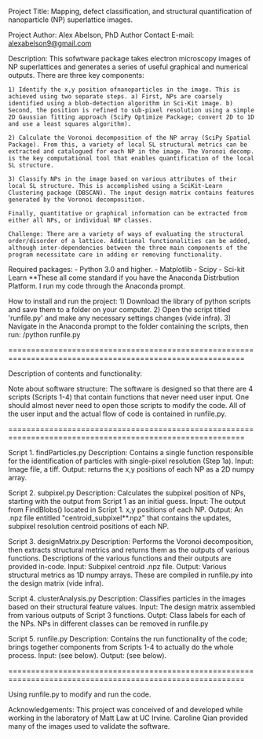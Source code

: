 
Project Title: Mapping, defect classification, and structural quantification of nanoparticle (NP) superlattice images.

Project Author: Alex Abelson, PhD
Author Contact E-mail: alexabelson9@gmail.com


Description: This sofwtware package takes electron microscopy images of NP superlattices and generates a series of useful graphical and numerical outputs. There are three key components: 

	1) Identify the x,y position ofnanoparticles in the image. This is achieved using two separate steps. a) First, NPs are coarsely identified using a blob-detection algorithm in Sci-Kit image. b) Second, the position is refined to sub-pixel resolution using a simple 2D Gaussian fitting approach (SciPy Optimize Package; convert 2D to 1D and use a least squares algorithm). 

	2) Calculate the Voronoi decomposition of the NP array (SciPy Spatial Package). From this, a variety of local SL structural metrics can be extracted and catalogued for each NP in the image. The Voronoi decomp. is the key computational tool that enables quantification of the local SL structure.

	3) Classify NPs in the image based on various attributes of their local SL structure. This is accomplished using a SciKit-Learn Clustering package (DBSCAN). The input design matrix contains features generated by the Voronoi decomposition.

	Finally, quantitative or graphical information can be extracted from either all NPs, or individual NP classes.

	Challenge: There are a variety of ways of evaluating the structural order/disorder of a lattice. Additional functionalities can be added, although inter-dependencies between the three main components of the program necessitate care in adding or removing functionality.

Required packages:
	- Python 3.0 and higher.
	- Matplotlib
	- Scipy
	- Sci-kit Learn
	**These all come standard if you have the Anaconda Distrbution Platform. I run my code through the Anaconda prompt.

How to install and run the project: 
	1) Download the library of python scripts and save them to a folder on your computer.
	2) Open the script titled 'runfile.py' and make any necessary settings changes (vide infra). 
	3) Navigate in the Anaconda prompt to the folder containing the scripts, then run: /python runfile.py


==========================================================================================================

Description of contents and functionality:

Note about software structure: The software is designed so that there are 4 scripts (Scripts 1-4) that contain functions that never need user input. One should almost never need to open those scripts to modify the code. All of the user input and the actual flow of code is contained in runfile.py.

==========================================================================================================

Script 1. findParticles.py
	Description: Contains a single function responsible for the identification of particles with single-pixel resolution (Step 1a).
	Input: Image file, a tiff.
	Output: returns the x,y positions of each NP as a 2D numpy array.



Script 2. subpixel.py
	Description: Calculates the subpixel position of NPs, starting with the output from Script 1 as an initial guess.
	Input: The output from FindBlobs() located in Script 1. x,y positions of each NP.
	Output: An .npz file entitled "centroid_subpixel**.npz" that contains the updates, subpixel resolution centroid positions of each NP.



Script 3. designMatrix.py
	Description: Performs the Voronoi decomposition, then extracts structural metrics and returns them as the outputs of various functions. Descriptions of the various functions and their outputs are provided in-code.
	Input: Subpixel centroid .npz file. 
	Output: Various structural metrics as 1D numpy arrays. These are compiled in runfile.py into the design matrix (vide infra).



Script 4. clusterAnalysis.py
	Description: Classifies particles in the images based on their structural feature values.
	Input: The design matrix assembled from various outputs of Script 3 functions.
	Outpt: Class labels for each of the NPs. NPs in different classes can be removed in runfile.py



Script 5. runfile.py
	Description: Contains the run functionality of the code; brings together components from Scripts 1-4 to actually do the whole process.
	Input: (see below).
	Output: (see below).


==========================================================================================================

Using runfile.py to modify and run the code.





Acknowledgements: This project was conceived of and developed while working in the laboratory of Matt Law at UC Irvine. Caroline Qian provided many of the images used to validate the software.



 

	